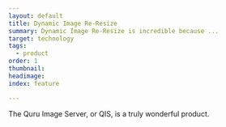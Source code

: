 ```yaml
---
layout: default
title: Dynamic Image Re-Resize
summary: Dynamic Image Re-Resize is incredible because ...
target: technology
tags:
  - product
order: 1
thumbnail:
headimage:
index: feature

---
```


The Quru Image Server, or QIS, is a truly wonderful product.
